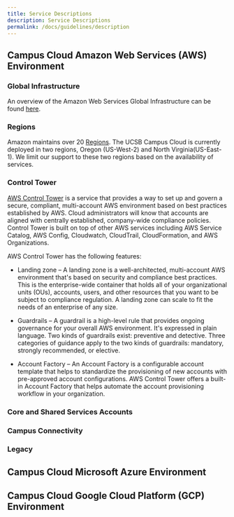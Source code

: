 ```yaml
---
title: Service Descriptions
description: Service Descriptions
permalink: /docs/guidelines/description
---
```


## Campus Cloud Amazon Web Services (AWS) Environment

### Global Infrastructure

An overview of the Amazon Web Services Global Infrastructure can be found [here](https://aws.amazon.com/about-aws/global-infrastructure/?p=ngi&loc=1).

### Regions

Amazon maintains over 20 [Regions](https://aws.amazon.com/about-aws/global-infrastructure/regions_az/). The UCSB Campus Cloud is currently deployed in two regions, Oregon (US-West-2) and North Virginia(US-East-1). We limit our support to these two regions based on the availability of services.

### Control Tower

[AWS Control Tower](https://aws.amazon.com/controltower/) is a service that provides a way to set up and govern a secure, compliant, multi-account AWS environment based on best practices established by AWS. Cloud administrators will know that accounts are aligned with centrally established, company-wide compliance policies. Control Tower is built on top of other AWS services including AWS Service Catalog, AWS Config, Cloudwatch, CloudTrail, CloudFormation, and AWS Organizations.

AWS Control Tower has the following features:

 *  Landing zone – A landing zone is a well-architected, multi-account AWS environment that's based on security and compliance best practices. This is the enterprise-wide container that holds all of your organizational units (OUs), accounts, users, and other resources that you want to be subject to compliance regulation. A landing zone can scale to fit the needs of an enterprise of any size.

 *  Guardrails – A guardrail is a high-level rule that provides ongoing governance for your overall AWS environment. It's expressed in plain language. Two kinds of guardrails exist: preventive and detective. Three categories of guidance apply to the two kinds of guardrails: mandatory, strongly recommended, or elective.

 *  Account Factory – An Account Factory is a configurable account template that helps to standardize the provisioning of new accounts with pre-approved account configurations. AWS Control Tower offers a built-in Account Factory that helps automate the account provisioning workflow in your organization.


### Core and Shared Services Accounts

### Campus Connectivity

### Legacy

## Campus Cloud Microsoft Azure Environment

## Campus Cloud Google Cloud Platform (GCP) Environment
